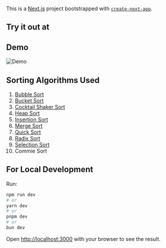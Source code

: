 This is a [Next.js](https://nextjs.org/) project bootstrapped with [`create-next-app`](https://github.com/vercel/next.js/tree/canary/packages/create-next-app).

## Try it out at

## Demo

![Demo](https://github.com/user-attachments/assets/c526f106-f38c-4172-b668-95076bbc8f06)

## Sorting Algorithms Used

1. [Bubble Sort](https://en.wikipedia.org/wiki/Bubble_sort)
2. [Bucket Sort](https://en.wikipedia.org/wiki/Bucket_sort)
3. [Cocktail Shaker Sort](https://en.wikipedia.org/wiki/Cocktail_shaker_sort)
4. [Heap Sort](https://en.wikipedia.org/wiki/Heap_sort)
5. [Insertion Sort](https://en.wikipedia.org/wiki/Insertion_sort)
6. [Merge Sort](https://en.wikipedia.org/wiki/Merge_sort)
7. [Quick Sort](https://en.wikipedia.org/wiki/Quicksort)
8. [Radix Sort](https://en.wikipedia.org/wiki/Radix_sort)
9. [Selection Sort](https://en.wikipedia.org/wiki/Selection_sort)
10. Commie Sort

## For Local Development

Run:

```bash
npm run dev
# or
yarn dev
# or
pnpm dev
# or
bun dev
```

Open [http://localhost:3000](http://localhost:3000) with your browser to see the result.

